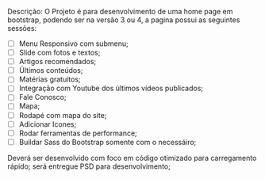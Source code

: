 Descrição:
O Projeto é para desenvolvimento de uma home page em bootstrap, podendo ser na versão 3 ou 4, a pagina possui as seguintes sessões:  
- [ ] Menu Responsivo com submenu;  
- [ ] Slide com fotos e textos;  
- [ ] Artigos recomendados;  
- [ ] Últimos conteúdos;  
- [ ] Matérias gratuitos;  
- [ ] Integração com Youtube dos últimos vídeos publicados;  
- [ ] Fale Conosco;  
- [ ] Mapa;  
- [ ] Rodapé com mapa do site;  
- [ ] Adicionar Icones;  
- [ ] Rodar ferramentas de performance;  
- [ ] Buildar Sass do Bootstrap somente com o necessáiro;
  
Deverá ser desenvolvido com foco em código otimizado para carregamento rápido; será entregue PSD para desenvolvimento;  